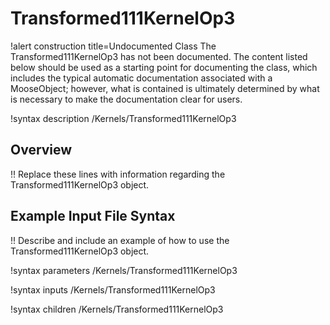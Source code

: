 # Transformed111KernelOp3

!alert construction title=Undocumented Class
The Transformed111KernelOp3 has not been documented. The content listed below should be used as a starting point for
documenting the class, which includes the typical automatic documentation associated with a
MooseObject; however, what is contained is ultimately determined by what is necessary to make the
documentation clear for users.

!syntax description /Kernels/Transformed111KernelOp3

## Overview

!! Replace these lines with information regarding the Transformed111KernelOp3 object.

## Example Input File Syntax

!! Describe and include an example of how to use the Transformed111KernelOp3 object.

!syntax parameters /Kernels/Transformed111KernelOp3

!syntax inputs /Kernels/Transformed111KernelOp3

!syntax children /Kernels/Transformed111KernelOp3
